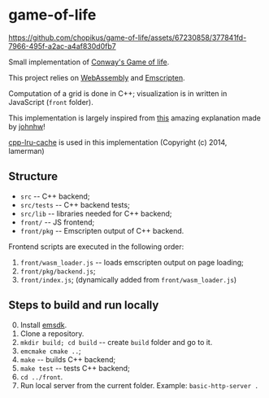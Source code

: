 # game-of-life

https://github.com/chopikus/game-of-life/assets/67230858/377841fd-7966-495f-a2ac-a4af830d0fb7


Small implementation of [Conway's Game of life](https://en.wikipedia.org/wiki/Conway%27s_Game_of_Life).

This project relies on [WebAssembly](https://webassembly.org/) and [Emscripten](https://emscripten.org/).

Computation of a grid is done in C++; visualization is in written in JavaScript (`front` folder).

This implementation is largely inspired from [this](https://johnhw.github.io/hashlife/index.md.html) amazing explanation made by [johnhw](https://github.com/johnhw)!

[cpp-lru-cache](https://github.com/lamerman/cpp-lru-cache) is used in this implementation (Copyright (c) 2014, lamerman)


## Structure
* `src` -- C++ backend;
* `src/tests` -- C++ backend tests;
* `src/lib` -- libraries needed for C++ backend;
* `front/` -- JS frontend;
* `front/pkg` -- Emscripten output of C++ backend.

Frontend scripts are executed in the following order:
1. `front/wasm_loader.js` -- loads emscripten output on page loading;
2. `front/pkg/backend.js`;
3. `front/index.js`; (dynamically added from `front/wasm_loader.js`)

## Steps to build and run locally
0. Install [emsdk](https://github.com/emscripten-core/emsdk).
1. Clone a repository.
2. `mkdir build; cd build` -- create `build` folder and go to it.
3. `emcmake cmake ..`;
4. `make` -- builds C++ backend;
5. `make test` -- tests C++ backend;
6. `cd ../front`.
7. Run local server from the current folder. Example: `basic-http-server .`
